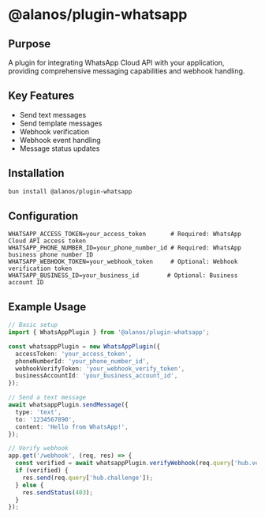 # @alanos/plugin-whatsapp

## Purpose

A plugin for integrating WhatsApp Cloud API with your application, providing comprehensive messaging capabilities and webhook handling.

## Key Features

- Send text messages
- Send template messages
- Webhook verification
- Webhook event handling
- Message status updates

## Installation

```bash
bun install @alanos/plugin-whatsapp
```

## Configuration

```env
WHATSAPP_ACCESS_TOKEN=your_access_token       # Required: WhatsApp Cloud API access token
WHATSAPP_PHONE_NUMBER_ID=your_phone_number_id # Required: WhatsApp business phone number ID
WHATSAPP_WEBHOOK_TOKEN=your_webhook_token     # Optional: Webhook verification token
WHATSAPP_BUSINESS_ID=your_business_id        # Optional: Business account ID
```

## Example Usage

```typescript
// Basic setup
import { WhatsAppPlugin } from '@alanos/plugin-whatsapp';

const whatsappPlugin = new WhatsAppPlugin({
  accessToken: 'your_access_token',
  phoneNumberId: 'your_phone_number_id',
  webhookVerifyToken: 'your_webhook_verify_token',
  businessAccountId: 'your_business_account_id',
});

// Send a text message
await whatsappPlugin.sendMessage({
  type: 'text',
  to: '1234567890',
  content: 'Hello from WhatsApp!',
});

// Verify webhook
app.get('/webhook', (req, res) => {
  const verified = await whatsappPlugin.verifyWebhook(req.query['hub.verify_token']);
  if (verified) {
    res.send(req.query['hub.challenge']);
  } else {
    res.sendStatus(403);
  }
});
```
